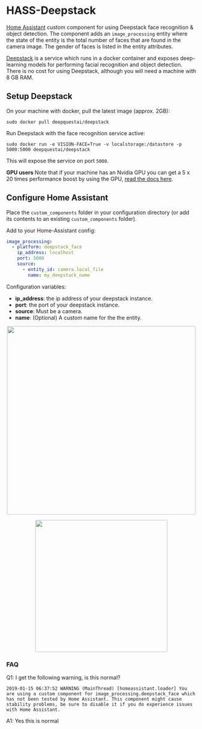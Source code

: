 # HASS-Deepstack
[Home Assistant](https://www.home-assistant.io/) custom component for using Deepstack face recognition &amp; object detection. The component adds an `image_processing` entity where the state of the entity is the total number of faces that are found in the camera image. The gender of faces is listed in the entity attributes.

[Deepstack](https://www.deepquestai.com/insider/) is a service which runs in a docker container and exposes deep-learning models for performing facial recognition and object detection. There is no cost for using Deepstack, although you will need a machine with 8 GB RAM.

## Setup Deepstack
On your machine with docker, pull the latest image (approx. 2GB):
```
sudo docker pull deepquestai/deepstack
```

Run Deepstack with the face recognition service active:
```
sudo docker run -e VISION-FACE=True -v localstorage:/datastore -p 5000:5000 deepquestai/deepstack
```

This will expose the service on port `5000`.

**GPU users** Note that if your machine has an Nvidia GPU you can get a 5 x 20 times performance boost by using the GPU, [read the docs here](https://deepstackpython.readthedocs.io/en/latest/gpuinstall.html#gpuinstall).

## Configure Home Assistant

Place the `custom_components` folder in your configuration directory (or add its contents to an existing `custom_components` folder).

Add to your Home-Assistant config:
```yaml
image_processing:
  - platform: deepstack_face
    ip_address: localhost
    port: 5000
    source:
      - entity_id: camera.local_file
        name: my_deepstack_name
```
Configuration variables:
- **ip_address**: the ip address of your deepstack instance.
- **port**: the port of your deepstack instance.
- **source**: Must be a camera.
- **name**: (Optional) A custom name for the the entity.

<p align="center">
<img src="https://github.com/robmarkcole/HASS-Deepstack/blob/master/docs/usage.png" width="500">
</p>

<p align="center">
<img src="https://github.com/robmarkcole/HASS-Deepstack/blob/master/docs/detail.png" width="350">
</p>

### FAQ
Q1: I get the following warning, is this normal?
```
2019-01-15 06:37:52 WARNING (MainThread) [homeassistant.loader] You are using a custom component for image_processing.deepstack_face which has not been tested by Home Assistant. This component might cause stability problems, be sure to disable it if you do experience issues with Home Assistant.
```
A1: Yes this is normal
